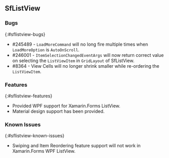 ## SfListView

### Bugs
{:#sflistview-bugs}

* #245489 - `LoadMoreCommand` will no long fire multiple times when `LoadMoreOption` is `AutoOnScroll`.
* #246001 - `ItemSelectionChangedEventArgs` will now return correct value on selecting the `ListViewItem` in `GridLayout` of SfListView.
* #8364 - View Cells will no longer shrink smaller while re-ordering the `ListViewItem`.

### Features
{:#sflistview-features}

* Provided WPF support for Xamarin.Forms ListView.
* Material design support has been provided.

### Known Issues
{:#sflistview-known-issues}

* Swiping and Item Reordering feature support will not work in Xamarin.Forms WPF ListView.